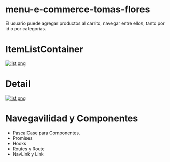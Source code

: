 # menu-e-commerce-tomas-flores
El usuario puede agregar productos al carrito, navegar entre ellos, tanto por id o por categorias.

# ItemListContainer
[![list.png](https://i.postimg.cc/65Fbb2Y3/list.png)](https://postimg.cc/8jBbj58Q)

# Detail
[![list.png](https://i.postimg.cc/65Fbb2Y3/list.png)](https://postimg.cc/8jBbj58Q)


# Navegavilidad y Componentes
- PascalCase para Componentes.
- Promises
- Hooks
- Routes y Route
- NavLink y Link
